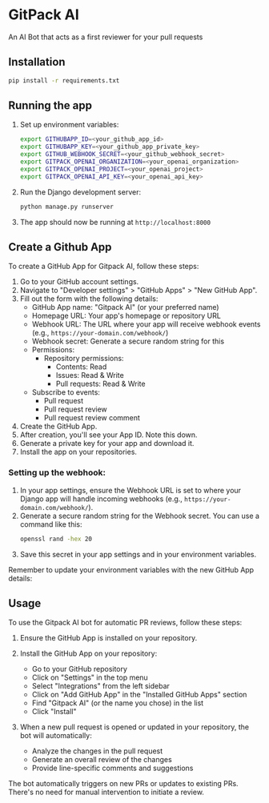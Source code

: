 # GitPack AI
An AI Bot that acts as a first reviewer for your pull requests

## Installation

```bash
pip install -r requirements.txt
```


## Running the app

1. Set up environment variables:
   ```bash
   export GITHUBAPP_ID=<your_github_app_id>
   export GITHUBAPP_KEY=<your_github_app_private_key>
   export GITHUB_WEBHOOK_SECRET=<your_github_webhook_secret>
   export GITPACK_OPENAI_ORGANIZATION=<your_openai_organization>
   export GITPACK_OPENAI_PROJECT=<your_openai_project>
   export GITPACK_OPENAI_API_KEY=<your_openai_api_key>
   ```

2. Run the Django development server:
   ```bash
   python manage.py runserver
   ```

3. The app should now be running at `http://localhost:8000`



## Create a Github App
To create a GitHub App for Gitpack AI, follow these steps:

1. Go to your GitHub account settings.
2. Navigate to "Developer settings" > "GitHub Apps" > "New GitHub App".
3. Fill out the form with the following details:
   - GitHub App name: "Gitpack AI" (or your preferred name)
   - Homepage URL: Your app's homepage or repository URL
   - Webhook URL: The URL where your app will receive webhook events (e.g., `https://your-domain.com/webhook/`)
   - Webhook secret: Generate a secure random string for this
   - Permissions:
     - Repository permissions:
       - Contents: Read
       - Issues: Read & Write
       - Pull requests: Read & Write
   - Subscribe to events:
     - Pull request
     - Pull request review
     - Pull request review comment
4. Create the GitHub App.
5. After creation, you'll see your App ID. Note this down.
6. Generate a private key for your app and download it.
7. Install the app on your repositories.

### Setting up the webhook:
1. In your app settings, ensure the Webhook URL is set to where your Django app will handle incoming webhooks (e.g., `https://your-domain.com/webhook/`).
2. Generate a secure random string for the Webhook secret. You can use a command like this:
   ```bash
   openssl rand -hex 20
   ```
3. Save this secret in your app settings and in your environment variables.

Remember to update your environment variables with the new GitHub App details:

## Usage

To use the Gitpack AI bot for automatic PR reviews, follow these steps:

1. Ensure the GitHub App is installed on your repository.

2. Install the GitHub App on your repository:
   - Go to your GitHub repository
   - Click on "Settings" in the top menu
   - Select "Integrations" from the left sidebar
   - Click on "Add GitHub App" in the "Installed GitHub Apps" section
   - Find "Gitpack AI" (or the name you chose) in the list
   - Click "Install"


3. When a new pull request is opened or updated in your repository, the bot will automatically:
   - Analyze the changes in the pull request
   - Generate an overall review of the changes
   - Provide line-specific comments and suggestions

The bot automatically triggers on new PRs or updates to existing PRs. There's no need for manual intervention to initiate a review.

